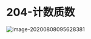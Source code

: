 # 204-计数质数

![image-20200808095628381](C:\Users\zhangs\AppData\Roaming\Typora\typora-user-images\image-20200808095628381.png)